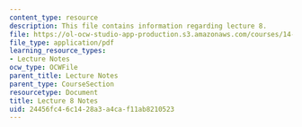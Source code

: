 ```yaml
---
content_type: resource
description: This file contains information regarding lecture 8.
file: https://ol-ocw-studio-app-production.s3.amazonaws.com/courses/14-581-international-economics-i-spring-2013/24456fc46c1428a3a4caf11ab8210523_MIT14_581S13_classnotes8.pdf
file_type: application/pdf
learning_resource_types:
- Lecture Notes
ocw_type: OCWFile
parent_title: Lecture Notes
parent_type: CourseSection
resourcetype: Document
title: Lecture 8 Notes
uid: 24456fc4-6c14-28a3-a4ca-f11ab8210523
---
```

